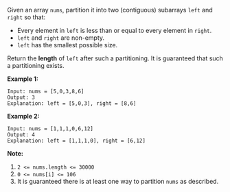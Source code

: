 Given an array `nums`, partition it into two (contiguous) subarrays `left` and
`right` so that:

  * Every element in `left` is less than or equal to every element in `right`.
  * `left` and `right` are non-empty.
  * `left` has the smallest possible size.

Return the **length** of `left` after such a partitioning.  It is guaranteed
that such a partitioning exists.



**Example 1:**

    
    
    Input: nums = [5,0,3,8,6]
    Output: 3
    Explanation: left = [5,0,3], right = [8,6]
    

**Example 2:**

    
    
    Input: nums = [1,1,1,0,6,12]
    Output: 4
    Explanation: left = [1,1,1,0], right = [6,12]
    



**Note:**

  1. `2 <= nums.length <= 30000`
  2. `0 <= nums[i] <= 106`
  3. It is guaranteed there is at least one way to partition `nums` as described.



